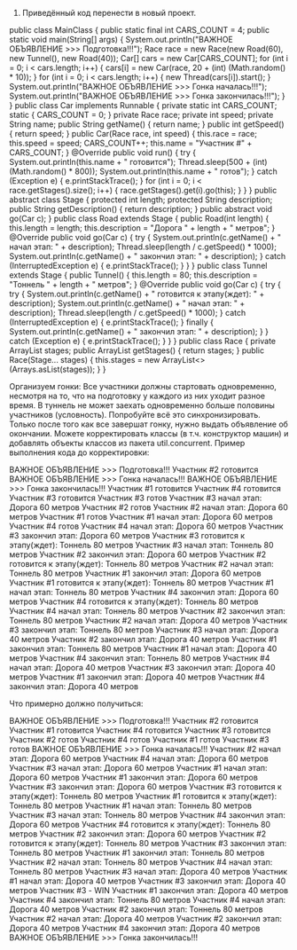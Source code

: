 1. Приведённый код перенести в новый проект.

public class MainClass {
    public static final int CARS_COUNT = 4;
    public static void main(String[] args) {
        System.out.println("ВАЖНОЕ ОБЪЯВЛЕНИЕ >>> Подготовка!!!");
        Race race = new Race(new Road(60), new Tunnel(), new Road(40));
        Car[] cars = new Car[CARS_COUNT];
        for (int i = 0; i < cars.length; i++) {
            cars[i] = new Car(race, 20 + (int) (Math.random() * 10));
        }
        for (int i = 0; i < cars.length; i++) {
            new Thread(cars[i]).start();
        }
        System.out.println("ВАЖНОЕ ОБЪЯВЛЕНИЕ >>> Гонка началась!!!");
        System.out.println("ВАЖНОЕ ОБЪЯВЛЕНИЕ >>> Гонка закончилась!!!");
    }
}
public class Car implements Runnable {
    private static int CARS_COUNT;
    static {
        CARS_COUNT = 0;
    }
    private Race race;
    private int speed;
    private String name;
    public String getName() {
        return name;
    }
    public int getSpeed() {
        return speed;
    }
    public Car(Race race, int speed) {
        this.race = race;
        this.speed = speed;
        CARS_COUNT++;
        this.name = "Участник #" + CARS_COUNT;
    }
    @Override
    public void run() {
        try {
            System.out.println(this.name + " готовится");
            Thread.sleep(500 + (int)(Math.random() * 800));
            System.out.println(this.name + " готов");
        } catch (Exception e) {
            e.printStackTrace();
        }
        for (int i = 0; i < race.getStages().size(); i++) {
            race.getStages().get(i).go(this);
        }
    }
}
public abstract class Stage {
    protected int length;
    protected String description;
    public String getDescription() {
        return description;
    }
    public abstract void go(Car c);
}
public class Road extends Stage {
    public Road(int length) {
        this.length = length;
        this.description = "Дорога " + length + " метров";
    }
    @Override
    public void go(Car c) {
        try {
            System.out.println(c.getName() + " начал этап: " + description);
            Thread.sleep(length / c.getSpeed() * 1000);
            System.out.println(c.getName() + " закончил этап: " + description);
        } catch (InterruptedException e) {
            e.printStackTrace();
        }
    }
}
public class Tunnel extends Stage {
    public Tunnel() {
        this.length = 80;
        this.description = "Тоннель " + length + " метров";
    }
    @Override
    public void go(Car c) {
        try {
            try {
                System.out.println(c.getName() + " готовится к этапу(ждет): " + description);
                System.out.println(c.getName() + " начал этап: " + description);
                Thread.sleep(length / c.getSpeed() * 1000);
            } catch (InterruptedException e) {
                e.printStackTrace();
            } finally {
                System.out.println(c.getName() + " закончил этап: " + description);
            }
        } catch (Exception e) {
            e.printStackTrace();
        }
    }
}
public class Race {
    private ArrayList<Stage> stages;
    public ArrayList<Stage> getStages() { return stages; }
    public Race(Stage... stages) {
        this.stages = new ArrayList<>(Arrays.asList(stages));
    }
}

Организуем гонки:
Все участники должны стартовать одновременно, несмотря на то, что на подготовку у каждого из них уходит разное время.
В туннель не может заехать одновременно больше половины участников (условность).
Попробуйте всё это синхронизировать.
Только после того как все завершат гонку, нужно выдать объявление об окончании.
Можете корректировать классы (в т.ч. конструктор машин) и добавлять объекты классов из пакета util.concurrent.
Пример выполнения кода до корректировки:

ВАЖНОЕ ОБЪЯВЛЕНИЕ >>> Подготовка!!!
Участник #2 готовится
ВАЖНОЕ ОБЪЯВЛЕНИЕ >>> Гонка началась!!!
ВАЖНОЕ ОБЪЯВЛЕНИЕ >>> Гонка закончилась!!!
Участник #1 готовится
Участник #4 готовится
Участник #3 готовится
Участник #3 готов
Участник #3 начал этап: Дорога 60 метров
Участник #2 готов
Участник #2 начал этап: Дорога 60 метров
Участник #1 готов
Участник #1 начал этап: Дорога 60 метров
Участник #4 готов
Участник #4 начал этап: Дорога 60 метров
Участник #3 закончил этап: Дорога 60 метров
Участник #3 готовится к этапу(ждет): Тоннель 80 метров
Участник #3 начал этап: Тоннель 80 метров
Участник #2 закончил этап: Дорога 60 метров
Участник #2 готовится к этапу(ждет): Тоннель 80 метров
Участник #2 начал этап: Тоннель 80 метров
Участник #1 закончил этап: Дорога 60 метров
Участник #1 готовится к этапу(ждет): Тоннель 80 метров
Участник #1 начал этап: Тоннель 80 метров
Участник #4 закончил этап: Дорога 60 метров
Участник #4 готовится к этапу(ждет): Тоннель 80 метров
Участник #4 начал этап: Тоннель 80 метров
Участник #2 закончил этап: Тоннель 80 метров
Участник #2 начал этап: Дорога 40 метров
Участник #3 закончил этап: Тоннель 80 метров
Участник #3 начал этап: Дорога 40 метров
Участник #2 закончил этап: Дорога 40 метров
Участник #1 закончил этап: Тоннель 80 метров
Участник #1 начал этап: Дорога 40 метров
Участник #4 закончил этап: Тоннель 80 метров
Участник #4 начал этап: Дорога 40 метров
Участник #3 закончил этап: Дорога 40 метров
Участник #1 закончил этап: Дорога 40 метров
Участник #4 закончил этап: Дорога 40 метров

Что примерно должно получиться:

ВАЖНОЕ ОБЪЯВЛЕНИЕ >>> Подготовка!!!
Участник #2 готовится
Участник #1 готовится
Участник #4 готовится
Участник #3 готовится
Участник #2 готов
Участник #4 готов
Участник #1 готов
Участник #3 готов
ВАЖНОЕ ОБЪЯВЛЕНИЕ >>> Гонка началась!!!
Участник #2 начал этап: Дорога 60 метров
Участник #4 начал этап: Дорога 60 метров
Участник #3 начал этап: Дорога 60 метров
Участник #1 начал этап: Дорога 60 метров
Участник #1 закончил этап: Дорога 60 метров
Участник #3 закончил этап: Дорога 60 метров
Участник #3 готовится к этапу(ждет): Тоннель 80 метров
Участник #1 готовится к этапу(ждет): Тоннель 80 метров
Участник #1 начал этап: Тоннель 80 метров
Участник #3 начал этап: Тоннель 80 метров
Участник #4 закончил этап: Дорога 60 метров
Участник #4 готовится к этапу(ждет): Тоннель 80 метров
Участник #2 закончил этап: Дорога 60 метров
Участник #2 готовится к этапу(ждет): Тоннель 80 метров
Участник #3 закончил этап: Тоннель 80 метров
Участник #1 закончил этап: Тоннель 80 метров
Участник #2 начал этап: Тоннель 80 метров
Участник #4 начал этап: Тоннель 80 метров
Участник #3 начал этап: Дорога 40 метров
Участник #1 начал этап: Дорога 40 метров
Участник #3 закончил этап: Дорога 40 метров
Участник #3 - WIN
Участник #1 закончил этап: Дорога 40 метров
Участник #4 закончил этап: Тоннель 80 метров
Участник #4 начал этап: Дорога 40 метров
Участник #2 закончил этап: Тоннель 80 метров
Участник #2 начал этап: Дорога 40 метров
Участник #2 закончил этап: Дорога 40 метров
Участник #4 закончил этап: Дорога 40 метров
ВАЖНОЕ ОБЪЯВЛЕНИЕ >>> Гонка закончилась!!!